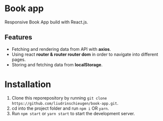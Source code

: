 # Book app

Responsive Book App build with React.js.

## Features

- Fetching and rendering data from API with **axios**.
- Using react **router & router router dom** in order to navigate into different pages.
- Storing and fetching data from **localStorage**.

# Installation

1. Clone this reporepository by running `git clone https://github.com/liudrinschieugen/book-app.git`.
2. cd into the project folder and run `npm i` OR `yarn`.
3. Run `npm start` or `yarn start` to start the development server.
